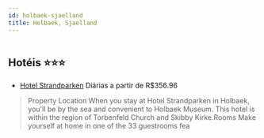 ```yaml
---
id: holbaek-sjaelland
title: Holbaek, Sjaelland
---
```


<center><img src="https://assets.cosmos-data.com/1/0b686290ba9c02224573d40e63784144/482068.jpg" alt="" /></center>


## Hotéis ⭐️⭐️⭐️

-    [Hotel Strandparken](https://www.hurb.com/aud/https://www.hurb.com/hoteis/holbaek/hotel-strandparken-JNP-JP663928?cmp=18055) Diárias a partir de R$356.96
   > Property Location When you stay at Hotel Strandparken in Holbaek, you&apos;ll be by the sea and convenient to Holbaek Museum. This hotel is within the region of Torbenfeld Church and Skibby Kirke.Rooms Make yourself at home in one of the 33 guestrooms fea

